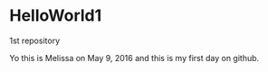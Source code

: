 # HelloWorld1
1st repository

Yo this is Melissa on May 9, 2016 and this is my first day on github.
